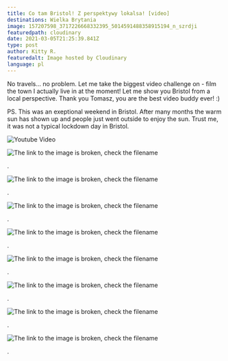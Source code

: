 ```yaml
---
title: Co tam Bristol! Z perspektywy lokalsa! [video]
destinations: Wielka Brytania
image: 157207598_3717226668332395_5014591488358915194_n_szrdji
featuredpath: cloudinary
date: 2021-03-05T21:25:39.841Z
type: post
author: Kitty R.
featuredalt: Image hosted by Cloudinary
language: pl
---
```

No travels... no problem. Let me take the biggest video challenge on - film the town I actually live in at the moment! Let me show you Bristol from a local perspective. Thank you Tomasz, you are the best video buddy ever! :)

PS. This was an exeptional weekend in Bristol. After many months the warm sun has shown up and people just went outside to enjoy the sun. Trust me, it was not a typical lockdown day in Bristol.

![Youtube Video](http://img.youtube.com/vi/tyfiE-yteNo/0.jpg)

![The link to the image is broken, check the filename](https://res.cloudinary.com/dkdpqgjhi/image/upload/c_scale,w_600/155517867_3225423884226389_8820405000226223007_n_jzsrqd)

.

![The link to the image is broken, check the filename](https://res.cloudinary.com/dkdpqgjhi/image/upload/c_scale,w_600/155389071_853904928721519_3068899360705175885_n_uroogn)

.

![The link to the image is broken, check the filename](https://res.cloudinary.com/dkdpqgjhi/image/upload/c_scale,w_600/155755988_427205571867350_5204320051457390094_n_af5cmu)

.

![The link to the image is broken, check the filename](https://res.cloudinary.com/dkdpqgjhi/image/upload/c_scale,w_600/155519698_489411205526339_717518219767528899_n_i5pwyd)

.

![The link to the image is broken, check the filename](https://res.cloudinary.com/dkdpqgjhi/image/upload/c_scale,w_600/155001630_1687316204773103_5464239309735330635_n_wvyt3n)

.

![The link to the image is broken, check the filename](https://res.cloudinary.com/dkdpqgjhi/image/upload/c_scale,w_600/155264957_104751351580530_151860930183669040_n_zc4csw)

.

![The link to the image is broken, check the filename](https://res.cloudinary.com/dkdpqgjhi/image/upload/c_scale,w_600/155814612_467241511291746_4860703662060647995_n_huyrqu)

.

![The link to the image is broken, check the filename](https://res.cloudinary.com/dkdpqgjhi/image/upload/c_scale,w_600/157482763_463800521650122_2088569500789625113_n_jpacl9)

.

<!--EndFragment-->